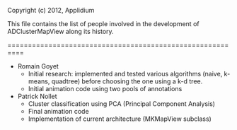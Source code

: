 Copyright (c) 2012, Applidium

This file contains the list of people involved in the development
of ADClusterMapView along its history.

==========================================================

* Romain Goyet
    - Initial research: implemented and tested various algorithms (naive, k-means, quadtree) before choosing the one using a k-d tree.
    - Initial animation code using two pools of annotations
* Patrick Nollet
    - Cluster classification using PCA (Principal Component Analysis)
    - Final animation code
    - Implementation of current architecture (MKMapView subclass)
